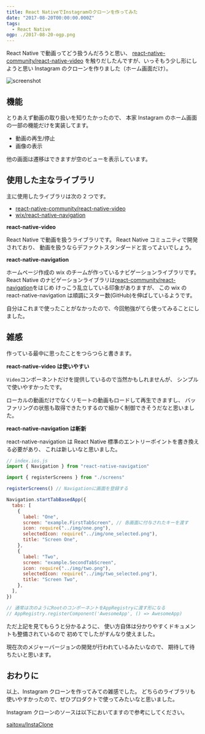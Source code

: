 ```yaml
---
title: React NativeでInstagramのクローンを作ってみた
date: "2017-08-20T00:00:00.000Z"
tags:
  - React Native
ogp: ./2017-08-20-ogp.png
---
```


React Native で動画ってどう扱うんだろうと思い、
[react-native-community/react-native-video](https://github.com/react-native-community/react-native-video)
を触りだしたんですが、いっそもう少し形にしようと思い Instagram のクローンを作りました（ホーム画面だけ）。

<img src="/images/2017-08-20-screenshot.gif" alt="screenshot" style="margin: 0 auto; display: block;" />

## **機能**

とりあえず動画の取り扱いを知りたかったので、
本家 Instagram のホーム画面の一部の機能だけを実装してます。

- 動画の再生/停止
- 画像の表示

他の画面は遷移はできますが空のビューを表示しています。

## **使用した主なライブラリ**

主に使用したライブラリは次の 2 つです。

- [react-native-community/react-native-video](https://github.com/react-native-community/react-native-video)
- [wix/react-native-navigation](https://github.com/wix/react-native-navigation)

**react-native-video**

React Native で動画を扱うライブラリです。
React Native コミュニティで開発されており、
動画を扱うならデファクトスタンダードと言ってよいでしょう。

**react-native-navigation**

ホームページ作成の wix のチームが作っているナビゲーションライブラリです。
React Native のナビゲーションライブラリは[react-community/react-navigation](https://github.com/react-community/react-navigation)をはじめ
けっこう乱立している印象がありますが、
この wix の react-native-navigation は順調にスター数(GitHub)を伸ばしているようです。

自分はこれまで使ったことがなかったので、今回勉強がてら使ってみることにしました。

## **雑感**

作っている最中に思ったことをつらつらと書きます。

**react-native-video は使いやすい**

`Video`コンポーネントだけを提供しているので当然かもしれませんが、
シンプルで使いやすかったです。

ローカルの動画だけでなくリモートの動画もロードして再生できますし、
バッファリングの状態も取得できたりするので細かく制御できそうだなと思いました。

**react-native-navigation は斬新**

react-native-navigation は React Native 標準のエントリーポイントを書き換える必要があり、
これは新しいなと思いました。

```js
// index.ios.js
import { Navigation } from "react-native-navigation"

import { registerScreens } from "./screens"

registerScreens() // Navigationに画面を登録する

Navigation.startTabBasedApp({
  tabs: [
    {
      label: "One",
      screen: "example.FirstTabScreen", // 各画面に付与されたキーを渡す
      icon: require("../img/one.png"),
      selectedIcon: require("../img/one_selected.png"),
      title: "Screen One",
    },
    {
      label: "Two",
      screen: "example.SecondTabScreen",
      icon: require("../img/two.png"),
      selectedIcon: require("../img/two_selected.png"),
      title: "Screen Two",
    },
  ],
})

// 通常は次のようにRootのコンポーネントをAppRegistryに渡す形になる
// AppRegistry.registerComponent('AwesomeApp', () => AwesomeApp)
```

ただ上記を見てもらうと分かるように、
使い方自体は分かりやすくドキュメントも整備されているので
初めてでしたがすんなり使えました。

現在次のメジャーバージョンの開発が行われているみたいなので、
期待して待ちたいと思います。

## **おわりに**

以上、Instagram クローンを作ってみての雑感でした。
どちらのライブラリも使いやすかったので、ぜひプロダクトで使ってみたいなと思いました。

Instagram クローンのソースは以下においてますので参考にしてください。

[saitoxu/InstaClone](https://github.com/saitoxu/InstaClone)
